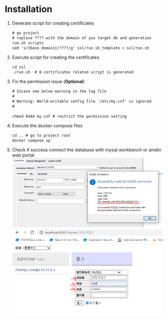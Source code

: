 # Installation

1. Generate script for creating certificates
    ```shell
    # go project 
    # replace ???? with the domain of you target db and generation run.sh scripts
    sed 's/{base_domain}/????/g' ssl/run.sh_template > ssl/run.sh
    ```
2. Execute script for creating the certificates
    ```shell
    cd ssl
    ./run.sh  # 8 certificates related script is generated
    ```
3. Fix the permission issue (**Optional**)
    ```shell
    # Incase see below warning in the log file
    # 
    # Warning: World-writable config file '/etc/my.cnf' is ignored
    #

    chmod 0444 my.cnf # restrict the permission setting
    ```
4. Execute the docker compose files
    ```shell
    cd .. # go to project root
    docker compose up 
    ```
5. Check if success connect the database with mysql workbench or amdin web portal
![](docs/test-mysql-workbench.PNG)
![](docs/adminer.PNG)